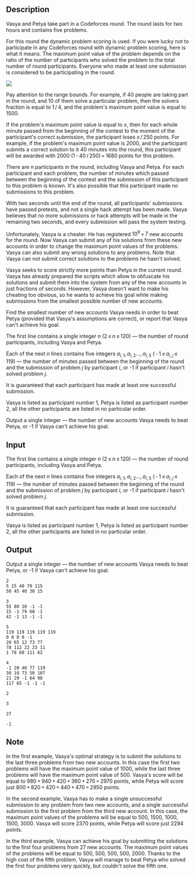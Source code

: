 ## Description

<div><p>Vasya and Petya take part in a Codeforces round. The round lasts for two hours and contains five problems.</p><p>For this round the dynamic problem scoring is used. If you were lucky not to participate in any Codeforces round with dynamic problem scoring, here is what it means. The maximum point value of the problem depends on the ratio of the number of participants who solved the problem to the total number of round participants. Everyone who made at least one submission is considered to be participating in the round.</p><p><img align="middle" class="tex-formula" src="file://UdYNGE7e.png" style="max-width: 100.0%;max-height: 100.0%;"></p><p>Pay attention to the range bounds. For example, if 40 people are taking part in the round, and 10 of them solve a particular problem, then the solvers fraction is equal to <span class="tex-span">1 / 4</span>, and the problem's maximum point value is equal to 1500.</p><p>If the problem's maximum point value is equal to <span class="tex-span"><i>x</i></span>, then for each whole minute passed from the beginning of the contest to the moment of the participant's correct submission, the participant loses <span class="tex-span"><i>x</i> / 250</span> points. For example, if the problem's maximum point value is 2000, and the participant submits a correct solution to it 40 minutes into the round, this participant will be awarded with <span class="tex-span">2000·(1 - 40 / 250) = 1680</span> points for this problem.</p><p>There are <span class="tex-span"><i>n</i></span> participants in the round, including Vasya and Petya. For each participant and each problem, the number of minutes which passed between the beginning of the contest and the submission of this participant to this problem is known. It's also possible that this participant made no submissions to this problem.</p><p>With two seconds until the end of the round, all participants' submissions have passed pretests, and not a single hack attempt has been made. Vasya believes that no more submissions or hack attempts will be made in the remaining two seconds, and every submission will pass the system testing.</p><p>Unfortunately, Vasya is a cheater. He has registered <span class="tex-span">10<sup class="upper-index">9</sup> + 7</span> new accounts for the round. Now Vasya can submit any of his solutions from these new accounts in order to change the maximum point values of the problems. Vasya can also submit any wrong solutions to any problems. Note that Vasya can not submit correct solutions to the problems he hasn't solved.</p><p>Vasya seeks to score strictly more points than Petya in the current round. Vasya has already prepared the scripts which allow to obfuscate his solutions and submit them into the system from any of the new accounts in just fractions of seconds. However, Vasya doesn't want to make his cheating too obvious, so he wants to achieve his goal while making submissions from the smallest possible number of new accounts.</p><p>Find the smallest number of new accounts Vasya needs in order to beat Petya (provided that Vasya's assumptions are correct), or report that Vasya can't achieve his goal.</p></div><div class="input-specification"><p>The first line contains a single integer <span class="tex-span"><i>n</i></span> (<span class="tex-span">2 ≤ <i>n</i> ≤ 120</span>)&nbsp;— the number of round participants, including Vasya and Petya.</p><p>Each of the next <span class="tex-span"><i>n</i></span> lines contains five integers <span class="tex-span"><i>a</i><sub class="lower-index"><i>i</i>, 1</sub>, <i>a</i><sub class="lower-index"><i>i</i>, 2</sub>..., <i>a</i><sub class="lower-index"><i>i</i>, 5</sub></span> (<span class="tex-span"> - 1 ≤ <i>a</i><sub class="lower-index"><i>i</i>, <i>j</i></sub> ≤ 119</span>)&nbsp;— the number of minutes passed between the beginning of the round and the submission of problem <span class="tex-span"><i>j</i></span> by participant <span class="tex-span"><i>i</i></span>, or <span class="tex-font-style-tt">-1</span> if participant <span class="tex-span"><i>i</i></span> hasn't solved problem <span class="tex-span"><i>j</i></span>.</p><p>It is guaranteed that each participant has made at least one successful submission.</p><p>Vasya is listed as participant number 1, Petya is listed as participant number 2, all the other participants are listed in no particular order.</p></div><div class="output-specification"><p>Output a single integer&nbsp;— the number of new accounts Vasya needs to beat Petya, or <span class="tex-font-style-tt">-1</span> if Vasya can't achieve his goal.</p></div>

## Input

<p>The first line contains a single integer <span class="tex-span"><i>n</i></span> (<span class="tex-span">2 ≤ <i>n</i> ≤ 120</span>)&nbsp;— the number of round participants, including Vasya and Petya.</p><p>Each of the next <span class="tex-span"><i>n</i></span> lines contains five integers <span class="tex-span"><i>a</i><sub class="lower-index"><i>i</i>, 1</sub>, <i>a</i><sub class="lower-index"><i>i</i>, 2</sub>..., <i>a</i><sub class="lower-index"><i>i</i>, 5</sub></span> (<span class="tex-span"> - 1 ≤ <i>a</i><sub class="lower-index"><i>i</i>, <i>j</i></sub> ≤ 119</span>)&nbsp;— the number of minutes passed between the beginning of the round and the submission of problem <span class="tex-span"><i>j</i></span> by participant <span class="tex-span"><i>i</i></span>, or <span class="tex-font-style-tt">-1</span> if participant <span class="tex-span"><i>i</i></span> hasn't solved problem <span class="tex-span"><i>j</i></span>.</p><p>It is guaranteed that each participant has made at least one successful submission.</p><p>Vasya is listed as participant number 1, Petya is listed as participant number 2, all the other participants are listed in no particular order.</p>

## Output

<p>Output a single integer&nbsp;— the number of new accounts Vasya needs to beat Petya, or <span class="tex-font-style-tt">-1</span> if Vasya can't achieve his goal.</p>





```input1
2
5 15 40 70 115
50 45 40 30 15

```




```input2
3
55 80 10 -1 -1
15 -1 79 60 -1
42 -1 13 -1 -1

```




```input3
5
119 119 119 119 119
0 0 0 0 -1
20 65 12 73 77
78 112 22 23 11
1 78 60 111 62

```




```input4
4
-1 20 40 77 119
30 10 73 50 107
21 29 -1 64 98
117 65 -1 -1 -1

```




```output1
2

```




```output2
3

```




```output3
27

```




```output4
-1

```



## Note

<p>In the first example, Vasya's optimal strategy is to submit the solutions to the last three problems from two new accounts. In this case the first two problems will have the maximum point value of 1000, while the last three problems will have the maximum point value of 500. Vasya's score will be equal to <span class="tex-span">980 + 940 + 420 + 360 + 270 = 2970</span> points, while Petya will score just <span class="tex-span">800 + 820 + 420 + 440 + 470 = 2950</span> points.</p><p>In the second example, Vasya has to make a single unsuccessful submission to any problem from two new accounts, and a single successful submission to the first problem from the third new account. In this case, the maximum point values of the problems will be equal to 500, 1500, 1000, 1500, 3000. Vasya will score 2370 points, while Petya will score just 2294 points.</p><p>In the third example, Vasya can achieve his goal by submitting the solutions to the first four problems from 27 new accounts. The maximum point values of the problems will be equal to 500, 500, 500, 500, 2000. Thanks to the high cost of the fifth problem, Vasya will manage to beat Petya who solved the first four problems very quickly, but couldn't solve the fifth one.</p>
